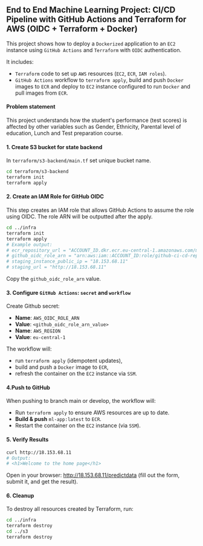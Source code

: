 ## End to End Machine Learning Project: CI/CD Pipeline with GitHub Actions and Terraform for AWS (OIDC + Terraform + Docker)


This project shows how to deploy a `Dockerized` application to an `EC2` instance using `GitHub Actions` and `Terraform` with `OIDC` authentication.

It includes:
- `Terraform` code to set up `AWS` resources (`EC2`, `ECR`, `IAM roles`).
- `GitHub Actions` workflow to `terraform apply`, build and push `Docker` images to `ECR` and deploy to `EC2` instance configured to run `Docker` and pull images from `ECR`.

#### Problem statement

This project understands how the student's performance (test scores) is affected by other variables such as Gender, Ethnicity, Parental level of education, Lunch and Test preparation course.


#### 1. Create S3 bucket for state backend 

In `terraform/s3-backend/main.tf` set unique bucket name.

```bash
cd terraform/s3-backend
terraform init
terraform apply
```

#### 2. Create an IAM Role for GitHub OIDC

This step creates an IAM role that allows GitHub Actions to assume the role using OIDC. The role ARN will be outputted after the apply.

```bash
cd ../infra
terraform init
terraform apply
# Example output:
# ecr_repository_url = "ACCOUNT_ID.dkr.ecr.eu-central-1.amazonaws.com/myapp"
# github_oidc_role_arn = "arn:aws:iam::ACCOUNT_ID:role/github-ci-cd-repo"
# staging_instance_public_ip = "18.153.68.11"
# staging_url = "http://18.153.68.11"
```

Copy the `github_oidc_role_arn` value.

####  3. Configure `GitHub Actions`: `secret` and `workflow` 

Create Github secret:
  - **Name**: `AWS_OIDC_ROLE_ARN` 
  - **Value**: `<github_oidc_role_arn_value>`
  - **Name**: `AWS_REGION`
  - **Value**: `eu-central-1`

The workflow will:
  - run `terraform apply` (idempotent updates),
  - build and push a `Docker` image to `ECR`,
  - refresh the container on the `EC2` instance via `SSM`.

#### 4.Push to GitHub

When pushing to branch main or develop, the workflow will:
  - Run `terraform apply` to ensure AWS resources are up to date.
  - **Build & push** `ml-app:latest` to `ECR`.
  - Restart the container on the `EC2` instance (via `SSM`).

#### 5. Verify Results

```bash
curl http://18.153.68.11
# Output:
# <h1>Welcome to the home page</h1>
```

Open in your browser: http://18.153.68.11/predictdata (fill out the form, submit it, and get the result).

#### 6. Cleanup

To destroy all resources created by Terraform, run:

```bash
cd ../infra
terraform destroy
cd ../s3
terraform destroy
```


